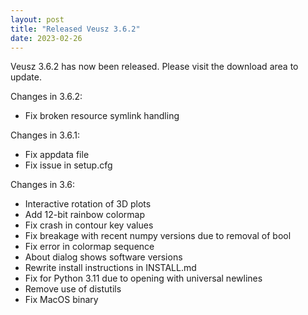```yaml
---
layout: post
title: "Released Veusz 3.6.2"
date: 2023-02-26
---
```


Veusz 3.6.2 has now been released. Please visit the download area to update.

Changes in 3.6.2:
  * Fix broken resource symlink handling

Changes in 3.6.1:
  * Fix appdata file
  * Fix issue in setup.cfg

Changes in 3.6:
  * Interactive rotation of 3D plots
  * Add 12-bit rainbow colormap
  * Fix crash in contour key values
  * Fix breakage with recent numpy versions due to removal of bool
  * Fix error in colormap sequence
  * About dialog shows software versions
  * Rewrite install instructions in INSTALL.md
  * Fix for Python 3.11 due to opening with universal newlines
  * Remove use of distutils
  * Fix MacOS binary
